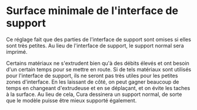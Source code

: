 Surface minimale de l'interface de support
====
Ce réglage fait que des parties de l'interface de support sont omises si elles sont très petites. Au lieu de l'interface de support, le support normal sera imprimé.

Certains matériaux ne s'extrudent bien qu'à des débits élevés et ont besoin d'un certain temps pour se mettre en route. Si de tels matériaux sont utilisés pour l'interface de support, ils ne seront pas très utiles pour les petites zones d'interface. En les laissant de côté, on peut gagner beaucoup de temps en changeant d'extrudeuse et en se déplaçant, et on évite les taches à la surface. Au lieu de cela, Cura dessinera un support normal, de sorte que le modèle puisse être mieux supporté également.
